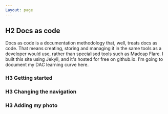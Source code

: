 ```yaml
---
Layout: page
---
```

## H2 Docs as code 
Docs as code is a documentation methodology that, well, treats docs as code. That means creating, storing and managing it in the same tools as a developer would use, rather than specialised tools such as Madcap Flare. 
I built this site using Jekyll, and it's hosted for free on github.io. I'm going to document my DAC learning curve here. 
### H3 Getting started 
### H3 Changing the navigation 
### H3 Adding my photo 
